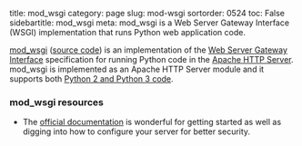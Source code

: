 title: mod_wsgi
category: page
slug: mod-wsgi
sortorder: 0524
toc: False
sidebartitle: mod_wsgi
meta: mod_wsgi is a Web Server Gateway Interface (WSGI) implementation that runs Python web application code.


[mod_wsgi](https://modwsgi.readthedocs.io/en/develop/)
([source code](https://github.com/GrahamDumpleton/mod_wsgi))
is an implementation of the [Web Server Gateway Interface](/wsgi-servers.html) 
specification for running Python code in the
[Apache HTTP Server](/apache-http-server.html). mod_wsgi is implemented
as an Apache HTTP Server module and it supports both 
[Python 2 and Python 3 code](/python-2-or-3.html).


### mod_wsgi resources
* The [official documentation](https://modwsgi.readthedocs.io/en/develop/)
  is wonderful for getting started as well as digging into how to
  configure your server for better security.
